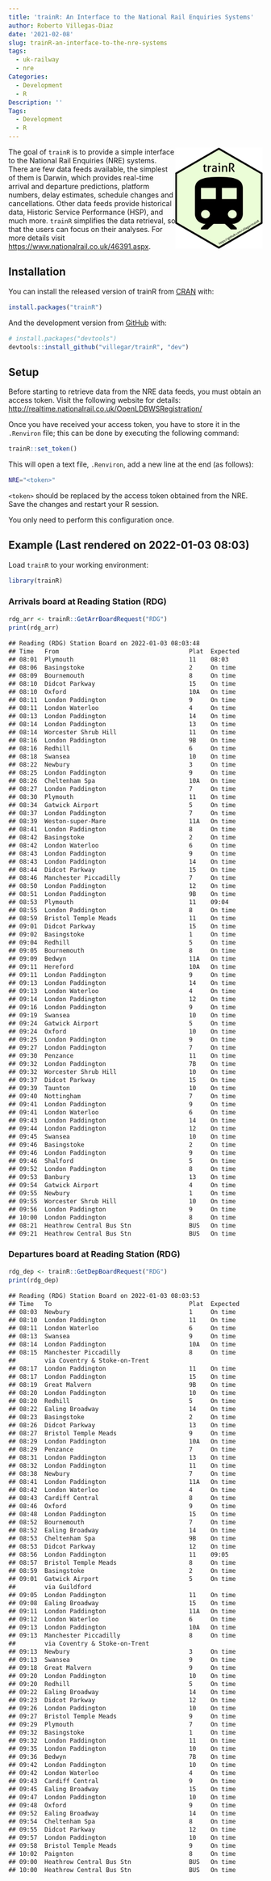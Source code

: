 ```yaml
---
title: 'trainR: An Interface to the National Rail Enquiries Systems'
author: Roberto Villegas-Diaz
date: '2021-02-08'
slug: trainR-an-interface-to-the-nre-systems
tags:
  - uk-railway
  - nre
Categories:
  - Development
  - R
Description: ''
Tags:
  - Development
  - R
---
```


<img src="https://raw.githubusercontent.com/villegar/trainR/main/inst/images/logo.png" alt="logo" align="right" height=200px/>

The goal of `trainR` is to provide a simple interface to the 
National Rail Enquiries (NRE) systems. There are few data feeds 
available, the simplest of them is Darwin, which provides real-time 
arrival and departure predictions, platform numbers, delay estimates, 
schedule changes and cancellations. Other data feeds provide historical 
data, Historic Service Performance (HSP), and much more. `trainR` 
simplifies the data retrieval, so that the users can focus on their 
analyses. For more details visit 
https://www.nationalrail.co.uk/46391.aspx.

## Installation

You can install the released version of trainR from [CRAN](https://CRAN.R-project.org) with:

``` r
install.packages("trainR")
```

And the development version from [GitHub](https://github.com/) with:

``` r
# install.packages("devtools")
devtools::install_github("villegar/trainR", "dev")
```

## Setup
Before starting to retrieve data from the NRE data feeds, you must obtain an access token. 
Visit the following website for details: http://realtime.nationalrail.co.uk/OpenLDBWSRegistration/

Once you have received your access token, you have to store it in the `.Renviron` file; this can be 
done by executing the following command:


```r
trainR::set_token()
```

This will open a text file, `.Renviron`, add a new line at the end (as follows):

```bash
NRE="<token>"
```

`<token>` should be replaced by the access token obtained from the NRE. Save the changes and restart 
your R session.

You only need to perform this configuration once.

## Example (Last rendered on 2022-01-03 08:03)

Load `trainR` to your working environment:

```r
library(trainR)
```

### Arrivals board at Reading Station (RDG)


```r
rdg_arr <- trainR::GetArrBoardRequest("RDG")
print(rdg_arr)
```

```
## Reading (RDG) Station Board on 2022-01-03 08:03:48
## Time   From                                    Plat  Expected
## 08:01  Plymouth                                11    08:03
## 08:06  Basingstoke                             2     On time
## 08:09  Bournemouth                             8     On time
## 08:10  Didcot Parkway                          15    On time
## 08:10  Oxford                                  10A   On time
## 08:11  London Paddington                       9     On time
## 08:11  London Waterloo                         4     On time
## 08:13  London Paddington                       14    On time
## 08:14  London Paddington                       13    On time
## 08:14  Worcester Shrub Hill                    11    On time
## 08:16  London Paddington                       9B    On time
## 08:16  Redhill                                 6     On time
## 08:18  Swansea                                 10    On time
## 08:22  Newbury                                 3     On time
## 08:25  London Paddington                       9     On time
## 08:26  Cheltenham Spa                          10A   On time
## 08:27  London Paddington                       7     On time
## 08:30  Plymouth                                11    On time
## 08:34  Gatwick Airport                         5     On time
## 08:37  London Paddington                       7     On time
## 08:39  Weston-super-Mare                       11A   On time
## 08:41  London Paddington                       8     On time
## 08:42  Basingstoke                             2     On time
## 08:42  London Waterloo                         6     On time
## 08:43  London Paddington                       9     On time
## 08:43  London Paddington                       14    On time
## 08:44  Didcot Parkway                          15    On time
## 08:46  Manchester Piccadilly                   7     On time
## 08:50  London Paddington                       12    On time
## 08:51  London Paddington                       9B    On time
## 08:53  Plymouth                                11    09:04
## 08:55  London Paddington                       8     On time
## 08:59  Bristol Temple Meads                    11    On time
## 09:01  Didcot Parkway                          15    On time
## 09:02  Basingstoke                             1     On time
## 09:04  Redhill                                 5     On time
## 09:05  Bournemouth                             8     On time
## 09:09  Bedwyn                                  11A   On time
## 09:11  Hereford                                10A   On time
## 09:11  London Paddington                       9     On time
## 09:13  London Paddington                       14    On time
## 09:13  London Waterloo                         4     On time
## 09:14  London Paddington                       12    On time
## 09:16  London Paddington                       9     On time
## 09:19  Swansea                                 10    On time
## 09:24  Gatwick Airport                         5     On time
## 09:24  Oxford                                  10    On time
## 09:25  London Paddington                       9     On time
## 09:27  London Paddington                       7     On time
## 09:30  Penzance                                11    On time
## 09:32  London Paddington                       7B    On time
## 09:32  Worcester Shrub Hill                    10    On time
## 09:37  Didcot Parkway                          15    On time
## 09:39  Taunton                                 10    On time
## 09:40  Nottingham                              7     On time
## 09:41  London Paddington                       9     On time
## 09:41  London Waterloo                         6     On time
## 09:43  London Paddington                       14    On time
## 09:44  London Paddington                       12    On time
## 09:45  Swansea                                 10    On time
## 09:46  Basingstoke                             2     On time
## 09:46  London Paddington                       9     On time
## 09:46  Shalford                                5     On time
## 09:52  London Paddington                       8     On time
## 09:53  Banbury                                 13    On time
## 09:54  Gatwick Airport                         4     On time
## 09:55  Newbury                                 1     On time
## 09:55  Worcester Shrub Hill                    10    On time
## 09:56  London Paddington                       9     On time
## 10:00  London Paddington                       8     On time
## 08:21  Heathrow Central Bus Stn                BUS   On time
## 09:21  Heathrow Central Bus Stn                BUS   On time
```

### Departures board at Reading Station (RDG)


```r
rdg_dep <- trainR::GetDepBoardRequest("RDG")
print(rdg_dep)
```

```
## Reading (RDG) Station Board on 2022-01-03 08:03:53
## Time   To                                      Plat  Expected
## 08:03  Newbury                                 1     On time
## 08:10  London Paddington                       11    On time
## 08:11  London Waterloo                         6     On time
## 08:13  Swansea                                 9     On time
## 08:14  London Paddington                       10A   On time
## 08:15  Manchester Piccadilly                   8     On time
##        via Coventry & Stoke-on-Trent           
## 08:17  London Paddington                       11    On time
## 08:17  London Paddington                       15    On time
## 08:19  Great Malvern                           9B    On time
## 08:20  London Paddington                       10    On time
## 08:20  Redhill                                 5     On time
## 08:22  Ealing Broadway                         14    On time
## 08:23  Basingstoke                             2     On time
## 08:26  Didcot Parkway                          13    On time
## 08:27  Bristol Temple Meads                    9     On time
## 08:29  London Paddington                       10A   On time
## 08:29  Penzance                                7     On time
## 08:31  London Paddington                       13    On time
## 08:32  London Paddington                       11    On time
## 08:38  Newbury                                 7     On time
## 08:41  London Paddington                       11A   On time
## 08:42  London Waterloo                         4     On time
## 08:43  Cardiff Central                         8     On time
## 08:46  Oxford                                  9     On time
## 08:48  London Paddington                       15    On time
## 08:52  Bournemouth                             7     On time
## 08:52  Ealing Broadway                         14    On time
## 08:53  Cheltenham Spa                          9B    On time
## 08:53  Didcot Parkway                          12    On time
## 08:56  London Paddington                       11    09:05
## 08:57  Bristol Temple Meads                    8     On time
## 08:59  Basingstoke                             2     On time
## 09:01  Gatwick Airport                         5     On time
##        via Guildford                           
## 09:05  London Paddington                       11    On time
## 09:08  Ealing Broadway                         15    On time
## 09:11  London Paddington                       11A   On time
## 09:12  London Waterloo                         6     On time
## 09:13  London Paddington                       10A   On time
## 09:13  Manchester Piccadilly                   8     On time
##        via Coventry & Stoke-on-Trent           
## 09:13  Newbury                                 3     On time
## 09:13  Swansea                                 9     On time
## 09:18  Great Malvern                           9     On time
## 09:20  London Paddington                       10    On time
## 09:20  Redhill                                 5     On time
## 09:22  Ealing Broadway                         14    On time
## 09:23  Didcot Parkway                          12    On time
## 09:26  London Paddington                       10    On time
## 09:27  Bristol Temple Meads                    9     On time
## 09:29  Plymouth                                7     On time
## 09:32  Basingstoke                             1     On time
## 09:32  London Paddington                       11    On time
## 09:35  London Paddington                       10    On time
## 09:36  Bedwyn                                  7B    On time
## 09:42  London Paddington                       10    On time
## 09:42  London Waterloo                         4     On time
## 09:43  Cardiff Central                         9     On time
## 09:45  Ealing Broadway                         15    On time
## 09:47  London Paddington                       10    On time
## 09:48  Oxford                                  9     On time
## 09:52  Ealing Broadway                         14    On time
## 09:54  Cheltenham Spa                          8     On time
## 09:55  Didcot Parkway                          12    On time
## 09:57  London Paddington                       10    On time
## 09:58  Bristol Temple Meads                    9     On time
## 10:02  Paignton                                8     On time
## 09:00  Heathrow Central Bus Stn                BUS   On time
## 10:00  Heathrow Central Bus Stn                BUS   On time
```
